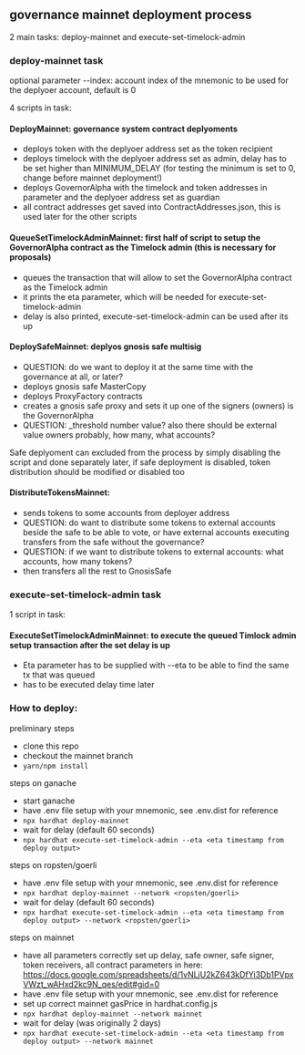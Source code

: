 ## governance mainnet deployment process

2 main tasks: deploy-mainnet and execute-set-timelock-admin

### deploy-mainnet task

optional parameter --index: account index of the mnemonic to be used for the deplyoer account, default is 0


4 scripts in task:
#### DeployMainnet: governance system contract deplyoments
- deploys token with the deplyoer address set as the token recipient
- deploys timelock with the deplyoer address set as admin, delay has to be set higher than MINIMUM_DELAY (for testing the minimum is set to 0, change before mainnet deployment!)
- deploys GovernorAlpha with the timelock and token addresses in parameter and the deplyoer address set as guardian
- all contract addresses get saved into ContractAddresses.json, this is used later for the other scripts
#### QueueSetTimelockAdminMainnet: first half of script to setup the GovernorAlpha contract as the Timelock admin (this is necessary for proposals)
- queues the transaction that will allow to set the GovernorAlpha contract as the Timelock admin
- it prints the eta parameter, which will be needed for execute-set-timelock-admin
- delay is also printed, execute-set-timelock-admin can be used after its up
#### DeploySafeMainnet: deplyos gnosis safe multisig
- QUESTION: do we want to deploy it at the same time with the governance at all, or later?
- deploys gnosis safe MasterCopy 
- deploys ProxyFactory contracts
- creates a gnosis safe proxy and sets it up one of the signers (owners) is the GovernorAlpha 
- QUESTION: _threshold number value? also there should be external value owners probably, how many, what accounts?

Safe deplyoment can excluded from the process by simply disabling the script and done separately later, if safe deployment is disabled, token distribution should be modified or disabled too
#### DistributeTokensMainnet: 
- sends tokens to some accounts from deployer address
- QUESTION: do want to distribute some tokens to external accounts beside the safe to be able to vote, or have external accounts executing transfers from the safe without the governance?
- QUESTION: if we want to distribute tokens to external accounts: what accounts, how many tokens?
- then transfers all the rest to GnosisSafe

### execute-set-timelock-admin task 

1 script in task:
#### ExecuteSetTimelockAdminMainnet: to execute the queued Timlock admin setup transaction after the set delay is up
- Eta parameter has to be supplied with --eta to be able to find the same tx that was queued
- has to be executed delay time later

### How to deploy:

preliminary steps
- clone this repo
- checkout the mainnet branch
- `yarn/npm install`

steps on ganache
- start ganache
- have .env file setup with your mnemonic, see .env.dist for reference
- `npx hardhat deploy-mainnet`
- wait for delay (default 60 seconds)
- `npx hardhat execute-set-timelock-admin --eta <eta timestamp from deploy output>`

steps on ropsten/goerli
- have .env file setup with your mnemonic, see .env.dist for reference
- `npx hardhat deploy-mainnet --network <ropsten/goerli>`
- wait for delay (default 60 seconds)
- `npx hardhat execute-set-timelock-admin --eta <eta timestamp from deploy output> --network <ropsten/goerli>`

steps on mainnet
- have all parameters correctly set up  delay, safe owner, safe signer, token receivers, all contract parameters in here: https://docs.google.com/spreadsheets/d/1vNLjU2kZ643kDfYi3Db1PVpxVWzt_wAHxd2kc9N_qes/edit#gid=0
- have .env file setup with your mnemonic, see .env.dist for reference
- set up correct mainnet gasPrice in hardhat.config.js
- `npx hardhat deploy-mainnet --network mainnet`
- wait for delay (was originally 2 days)
- `npx hardhat execute-set-timelock-admin --eta <eta timestamp from deploy output> --network mainnet`
